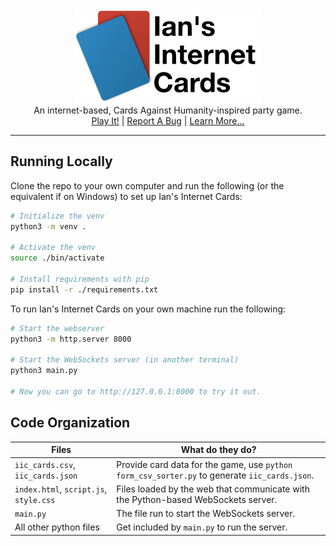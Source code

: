 <div align="center"><img src="logo.png" alt="Ian's Internet Cards" width="300"></div>
<div align="center">An internet-based, Cards Against Humanity-inspired party game.</div>
<div align="center">
  <a href="https://internetcards.ianmorrill.com">Play It!</a> |
  <a href="https://github.com/iwotastic/internetcards/issues/new">Report A Bug</a> |
  <a href="https://github.com/iwotastic/internetcards/wiki">Learn More...</a>
</div>

---

## Running Locally
Clone the repo to your own computer and run the following (or the equivalent if on Windows) to set up Ian's Internet Cards:
```bash
# Initialize the venv
python3 -m venv .

# Activate the venv
source ./bin/activate

# Install requirements with pip
pip install -r ./requirements.txt
```

To run Ian's Internet Cards on your own machine run the following:
```bash
# Start the webserver
python3 -m http.server 8000

# Start the WebSockets server (in another terminal)
python3 main.py

# Now you can go to http://127.0.0.1:8000 to try it out.
```

## Code Organization
| Files | What do they do? |
|-------|---------|
| `iic_cards.csv`, `iic_cards.json` | Provide card data for the game, use `python form_csv_sorter.py` to generate `iic_cards.json`. |
| `index.html`, `script.js`, `style.css` | Files loaded by the web that communicate with the Python-based WebSockets server. |
| `main.py` | The file run to start the WebSockets server. |
| All other python files | Get included by `main.py` to run the server. |
